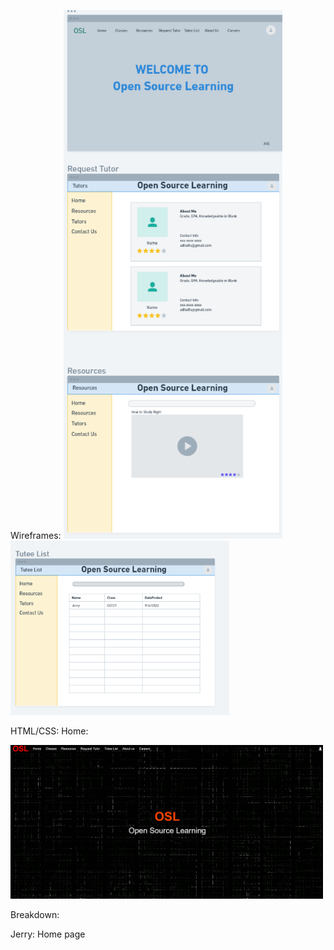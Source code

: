 Wireframes: 
<img src="wireframes 1-3.png" width="350" title="hover text">
<img src="wireframe 4.png" width="350" title="hover text">

HTML/CSS:
Home:

<img src="home.png" width="500" title="hover text">




Breakdown: 

Jerry: Home page
